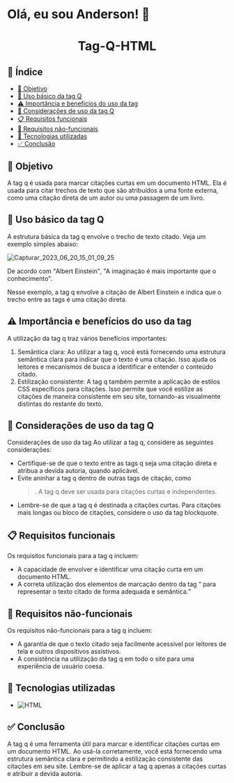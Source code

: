 # Olá, eu sou Anderson! 👋
<h1 align="center"> Tag-Q-HTML </h1>

## 🔗 Índice
* [🎯 Objetivo](#-objetivo)
* [📝 Uso básico da tag Q](#-Uso-básico-da-tag-Q)
* [⚠️ Importância e benefícios do uso da tag](#-Importância-e-benefícios-do-uso-tag-Q)
* [📍 Considerações de uso da tag Q](#-Considerações-de-uso-tag-Q)
* [📋 Requisitos funcionais](#-requisitos-funcionais)
* [📍 Requisitos não-funcionais](#-requisitos-não-funcionais)
* [🔧 Tecnologias utilizadas](#-tecnologias-utilizadas)
*  [✅ Conclusão](#-conclusão)





## 🎯 Objetivo
A tag q é usada para marcar citações curtas em um documento HTML. Ela é usada para citar trechos de texto que são atribuídos a uma fonte externa, como uma citação direta de um autor ou uma passagem de um livro.









## 📝 Uso básico da tag Q
A estrutura básica da tag q envolve o trecho de texto citado. Veja um exemplo simples abaixo:

![Capturar_2023_06_20_15_01_09_25](https://github.com/andersoncode55/Tag-Q-HTML/assets/61977421/6c6a92c4-0ee4-4343-b52c-0837c33d7cb6)
<p>De acordo com <q>Albert Einstein</q>, "A imaginação é mais importante que o conhecimento".</p>

Nesse exemplo, a tag q envolve a citação de Albert Einstein e indica que o trecho entre as tags é uma citação direta.





## ⚠️ Importância e benefícios do uso da tag
A utilização da tag q traz vários benefícios importantes:
<ol>
  <li>Semântica clara: Ao utilizar a tag q, você está fornecendo uma estrutura semântica clara para indicar que o texto é uma citação. Isso ajuda os leitores e mecanismos de busca a identificar e entender o conteúdo citado.</li>
  <li>Estilização consistente: A tag q também permite a aplicação de estilos CSS específicos para citações. Isso permite que você estilize as citações de maneira consistente em seu site, tornando-as visualmente distintas do restante do texto.</li>
</ol>





## 📍 Considerações de uso da tag Q
Considerações de uso da tag
Ao utilizar a tag q, considere as seguintes considerações:
<ul>
  <li>Certifique-se de que o texto entre as tags q seja uma citação direta e atribua a devida autoria, quando aplicável.</li>
  <li>Evite aninhar a tag q dentro de outras tags de citação, como <blockquote>. A tag q deve ser usada para citações curtas e independentes.</li>
  <li>Lembre-se de que a tag q é destinada a citações curtas. Para citações mais longas ou bloco de citações, considere o uso da tag blockquote.</li>
</ul>



## 📋 Requisitos funcionais
Os requisitos funcionais para a tag q incluem:
<ul>
  <li>A capacidade de envolver e identificar uma citação curta em um documento HTML.</li>
  <li>A correta utilização dos elementos de marcação dentro da tag <q> para representar o texto citado de forma adequada e semântica.</li>
</ul>


## 📍 Requisitos não-funcionais
Os requisitos não-funcionais para a tag q incluem:
<ul>
  <li>A garantia de que o texto citado seja facilmente acessível por leitores de tela e outros dispositivos assistivos.</li>
  <li>A consistência na utilização da tag q em todo o site para uma experiência de usuário coesa.</li>
</ul>



## 🔧 Tecnologias utilizadas
- ![HTML](https://img.shields.io/badge/HTML5-E34F26?style=for-the-badge&logo=html5&logoColor=white)






## ✅ Conclusão
A tag q é uma ferramenta útil para marcar e identificar citações curtas em um documento HTML. Ao usá-la corretamente, você está fornecendo uma estrutura semântica clara e permitindo a estilização consistente das citações em seu site. Lembre-se de aplicar a tag q apenas a citações curtas e atribuir a devida autoria.





